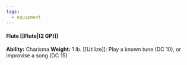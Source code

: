 ```yaml
---
tags:
  - equipment
---
```

####  Flute [[Flute|(2 GP)]]
**Ability:** Charisma **Weight:** 1 lb.
[[Utilize]]: Play a known tune (DC 10), or improvise a song (DC 15)
